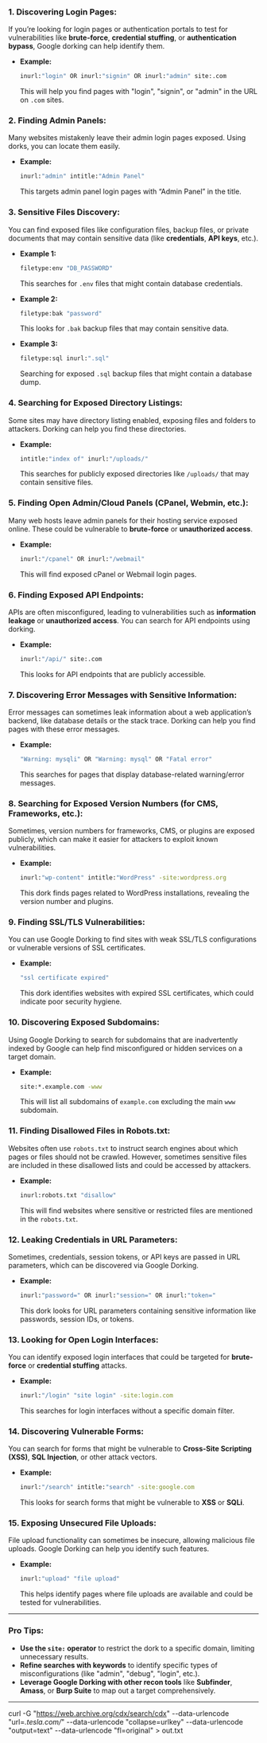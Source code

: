 ### **1. Discovering Login Pages:**
If you’re looking for login pages or authentication portals to test for vulnerabilities like **brute-force**, **credential stuffing**, or **authentication bypass**, Google dorking can help identify them.

- **Example:**
  ```bash
  inurl:"login" OR inurl:"signin" OR inurl:"admin" site:.com
  ```
  This will help you find pages with "login", "signin", or "admin" in the URL on `.com` sites.

### **2. Finding Admin Panels:**
Many websites mistakenly leave their admin login pages exposed. Using dorks, you can locate them easily.

- **Example:**
  ```bash
  inurl:"admin" intitle:"Admin Panel"
  ```
  This targets admin panel login pages with “Admin Panel” in the title.

### **3. Sensitive Files Discovery:**
You can find exposed files like configuration files, backup files, or private documents that may contain sensitive data (like **credentials**, **API keys**, etc.).

- **Example 1:**
  ```bash
  filetype:env "DB_PASSWORD"
  ```
  This searches for `.env` files that might contain database credentials.

- **Example 2:**
  ```bash
  filetype:bak "password"
  ```
  This looks for `.bak` backup files that may contain sensitive data.

- **Example 3:**
  ```bash
  filetype:sql inurl:".sql"
  ```
  Searching for exposed `.sql` backup files that might contain a database dump.

### **4. Searching for Exposed Directory Listings:**
Some sites may have directory listing enabled, exposing files and folders to attackers. Dorking can help you find these directories.

- **Example:**
  ```bash
  intitle:"index of" inurl:"/uploads/"
  ```
  This searches for publicly exposed directories like `/uploads/` that may contain sensitive files.

### **5. Finding Open Admin/Cloud Panels (CPanel, Webmin, etc.):**
Many web hosts leave admin panels for their hosting service exposed online. These could be vulnerable to **brute-force** or **unauthorized access**.

- **Example:**
  ```bash
  inurl:"/cpanel" OR inurl:"/webmail"
  ```
  This will find exposed cPanel or Webmail login pages.

### **6. Finding Exposed API Endpoints:**
APIs are often misconfigured, leading to vulnerabilities such as **information leakage** or **unauthorized access**. You can search for API endpoints using dorking.

- **Example:**
  ```bash
  inurl:"/api/" site:.com
  ```
  This looks for API endpoints that are publicly accessible.

### **7. Discovering Error Messages with Sensitive Information:**
Error messages can sometimes leak information about a web application’s backend, like database details or the stack trace. Dorking can help you find pages with these error messages.

- **Example:**
  ```bash
  "Warning: mysqli" OR "Warning: mysql" OR "Fatal error"
  ```
  This searches for pages that display database-related warning/error messages.

### **8. Searching for Exposed Version Numbers (for CMS, Frameworks, etc.):**
Sometimes, version numbers for frameworks, CMS, or plugins are exposed publicly, which can make it easier for attackers to exploit known vulnerabilities.

- **Example:**
  ```bash
  inurl:"wp-content" intitle:"WordPress" -site:wordpress.org
  ```
  This dork finds pages related to WordPress installations, revealing the version number and plugins.

### **9. Finding SSL/TLS Vulnerabilities:**
You can use Google Dorking to find sites with weak SSL/TLS configurations or vulnerable versions of SSL certificates.

- **Example:**
  ```bash
  "ssl certificate expired"
  ```
  This dork identifies websites with expired SSL certificates, which could indicate poor security hygiene.

### **10. Discovering Exposed Subdomains:**
Using Google Dorking to search for subdomains that are inadvertently indexed by Google can help find misconfigured or hidden services on a target domain.

- **Example:**
  ```bash
  site:*.example.com -www
  ```
  This will list all subdomains of `example.com` excluding the main `www` subdomain.

### **11. Finding Disallowed Files in Robots.txt:**
Websites often use `robots.txt` to instruct search engines about which pages or files should not be crawled. However, sometimes sensitive files are included in these disallowed lists and could be accessed by attackers.

- **Example:**
  ```bash
  inurl:robots.txt "disallow"
  ```
  This will find websites where sensitive or restricted files are mentioned in the `robots.txt`.

### **12. Leaking Credentials in URL Parameters:**
Sometimes, credentials, session tokens, or API keys are passed in URL parameters, which can be discovered via Google Dorking.

- **Example:**
  ```bash
  inurl:"password=" OR inurl:"session=" OR inurl:"token="
  ```
  This dork looks for URL parameters containing sensitive information like passwords, session IDs, or tokens.

### **13. Looking for Open Login Interfaces:**
You can identify exposed login interfaces that could be targeted for **brute-force** or **credential stuffing** attacks.

- **Example:**
  ```bash
  inurl:"/login" "site login" -site:login.com
  ```
  This searches for login interfaces without a specific domain filter.

### **14. Discovering Vulnerable Forms:**
You can search for forms that might be vulnerable to **Cross-Site Scripting (XSS)**, **SQL Injection**, or other attack vectors.

- **Example:**
  ```bash
  inurl:"/search" intitle:"search" -site:google.com
  ```
  This looks for search forms that might be vulnerable to **XSS** or **SQLi**.

### **15. Exposing Unsecured File Uploads:**
File upload functionality can sometimes be insecure, allowing malicious file uploads. Google Dorking can help you identify such features.

- **Example:**
  ```bash
  inurl:"upload" "file upload"
  ```
  This helps identify pages where file uploads are available and could be tested for vulnerabilities.

---

### **Pro Tips:**
- **Use the `site:` operator** to restrict the dork to a specific domain, limiting unnecessary results.
- **Refine searches with keywords** to identify specific types of misconfigurations (like "admin", "debug", "login", etc.).
- **Leverage Google Dorking with other recon tools** like **Subfinder**, **Amass**, or **Burp Suite** to map out a target comprehensively.

---

curl -G "https://web.archive.org/cdx/search/cdx" --data-urlencode "url=*.tesla.com/*" --data-urlencode "collapse=urlkey" --data-urlencode "output=text" --data-urlencode "fl=original" > out.txt

